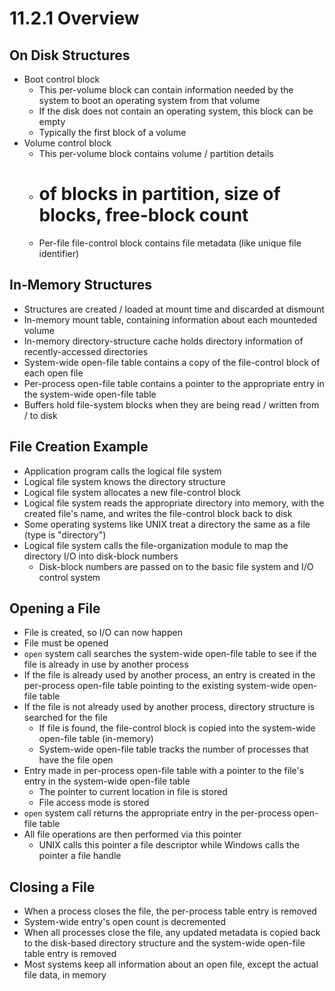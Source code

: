 # 11.2.1 Overview

## On Disk Structures

* Boot control block
  * This per-volume block can contain information needed by the system to boot an operating system from that volume
  * If the disk does not contain an operating system, this block can be empty
  * Typically the first block of a volume
* Volume control block
  * This per-volume block contains volume / partition details
  * # of blocks in partition, size of blocks, free-block count
  * Per-file file-control block contains file metadata (like unique file identifier)

## In-Memory Structures

* Structures are created / loaded at mount time and discarded at dismount
* In-memory mount table, containing information about each mounteded volume
* In-memory directory-structure cache holds directory information of recently-accessed directories
* System-wide open-file table contains a copy of the file-control block of each open file
* Per-process open-file table contains a pointer to the appropriate entry in the system-wide open-file table
* Buffers hold file-system blocks when they are being read / written from / to disk

## File Creation Example

* Application program calls the logical file system
* Logical file system knows the directory structure
* Logical file system allocates a new file-control block
* Logical file system reads the appropriate directory into memory, with the created file's name, and writes the file-control block back to disk
* Some operating systems like UNIX treat a directory the same as a file (type is "directory")
* Logical file system calls the file-organization module to map the directory I/O into disk-block numbers
  * Disk-block numbers are passed on to the basic file system and I/O control system

## Opening a File

* File is created, so I/O can now happen
* File must be opened
* `open` system call searches the system-wide open-file table to see if the file is already in use by another process
* If the file is already used by another process, an entry is created in the per-process open-file table pointing to the existing system-wide open-file table
* If the file is not already used by another process, directory structure is searched for the file
  * If file is found, the file-control block is copied into the system-wide open-file table (in-memory)
  * System-wide open-file table tracks the number of processes that have the file open
* Entry made in per-process open-file table with a pointer to the file's entry in the system-wide open-file table
  * The pointer to current location in file is stored
  * File access mode is stored
* `open` system call returns the appropriate entry in the per-process open-file table
* All file operations are then performed via this pointer
  * UNIX calls this pointer a file descriptor while Windows calls the pointer a file handle

## Closing a File

* When a process closes the file, the per-process table entry is removed
* System-wide entry's open count is decremented
* When all processes close the file, any updated metadata is copied back to the disk-based directory structure and the system-wide open-file table entry is removed
* Most systems keep all information about an open file, except the actual file data, in memory
